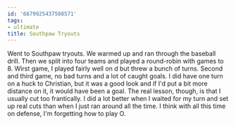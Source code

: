 ```yaml
---
id: '6679925437508571'
tags:
- ultimate
title: Southpaw Tryouts
---
```


Went to Southpaw tryouts. We warmed up and ran through the baseball drill. Then we split into four teams and played a round-robin with games to 8. Wirst game, I played fairly well on d but threw a bunch of turns. Second and third game, no bad turns and a lot of caught goals. I did have one turn on a huck to Christian, but it was a good look and if I'd put a bit more distance on it, it would have been a goal. The real lesson, though, is that I usually cut too frantically. I did a lot better when I waited for my turn and set up real cuts than when I just ran around all the time. I think with all this time on defense, I'm forgetting how to play O.
